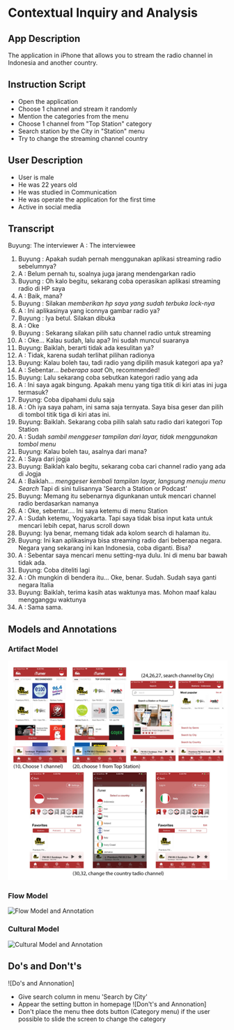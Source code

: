 # Contextual Inquiry and Analysis
## App Description
The application in iPhone that allows you to stream the radio channel in Indonesia and another country.
## Instruction Script
- Open the application
- Choose 1 channel and stream it randomly
- Mention the categories from the menu
- Choose 1 channel from "Top Station" category
- Search station by the City in "Station" menu
- Try to change the streaming channel country
## User Description
- User is male
- He was 22 years old
- He was studied in Communication
- He was operate the application for the first time
- Active in social media
## Transcript
Buyung: The interviewer
A	    : The interviewee
1. Buyung	: Apakah sudah pernah menggunakan aplikasi streaming radio sebelumnya?
2. A		  : Belum pernah tu, soalnya juga jarang mendengarkan radio
3. Buyung	: Oh kalo begitu, sekarang coba operasikan aplikasi streaming radio di HP saya
4. A		  : Baik, mana?
5. Buyung	: Silakan *memberikan hp saya yang sudah terbuka lock-nya*
6. A		  : Ini aplikasinya yang iconnya gambar radio ya?
7. Buyung	: Iya betul. Silakan dibuka 
8. A		  : Oke
9. Buyung	: Sekarang silakan pilih satu channel radio untuk streaming
10. A		  : Oke... Kalau sudah, lalu apa? Ini sudah muncul suaranya
11. Buyung: Baiklah, berarti tidak ada kesulitan ya? 
12. A		  : Tidak, karena sudah terlihat pilihan radionya
13. Buyung: Kalau boleh tau, tadi radio yang dipilih masuk kategori apa ya?
14. A		  : Sebentar... *beberapa saat* Oh, recommended!
15. Buyung: Lalu sekarang coba sebutkan kategori radio yang ada
16. A		  : Ini saya agak bingung. Apakah menu yang tiga titik di kiri atas ini juga termasuk?
17. Buyung: Coba dipahami dulu saja
18. A		  : Oh iya saya paham, ini sama saja ternyata. Saya bisa geser dan pilih di tombol titik tiga di kiri atas ini.
19. Buyung: Baiklah. Sekarang coba pilih salah satu radio dari kategori Top Station
20. A		  : Sudah *sambil menggeser tampilan dari layar, tidak menggunakan tombol menu*
21. Buyung: Kalau boleh tau, asalnya dari mana?
22. A 		: Saya dari jogja
23. Buyung: Baiklah kalo begitu, sekarang coba cari channel radio yang ada di Jogja
24. A		  : Baiklah... *menggeser kembali tampilan layar, langsung menuju menu Search* Tapi di sini tulisannya 'Search a Station or Podcast'
25. Buyung: Memang itu sebenarnya digunkanan untuk mencari channel radio berdasarkan namanya
26. A		  : Oke, sebentar.... Ini saya ketemu di menu Station
27. A		  : Sudah ketemu, Yogyakarta. Tapi saya tidak bisa input kata untuk mencari lebih cepat, harus scroll down
28. Buyung: Iya benar, memang tidak ada kolom search di halaman itu.
29. Buyung: Ini kan aplikasinya bisa streaming radio dari beberapa negara. Negara yang sekarang ini kan Indonesia, coba diganti. Bisa?
30. A		  : Sebentar saya mencari menu setting-nya dulu. Ini di menu bar bawah tidak ada.
31. Buyung: Coba diteliti lagi
32. A		  : Oh mungkin di bendera itu... Oke, benar. Sudah. Sudah saya ganti negara Italia
33. Buyung: Baiklah, terima kasih atas waktunya mas. Mohon maaf kalau mengganggu waktunya
34. A		  : Sama sama.
## Models and Annotations
### Artifact Model
![Artifact Model and Annotation](Fully.jpg)
### Flow Model
![Flow Model and Annotation](https://picsum.photos/400/300/?random)
### Cultural Model
![Cultural Model and Annotation](https://picsum.photos/400/300/?random)
## Do's and Don't's
![Do's and Annonation]
- Give search column in menu 'Search by City'
- Appear the setting button in homepage
![Don't's and Annonation]
- Don't place the menu thee dots button (Category menu) if the user possible to slide the screen to change the category

